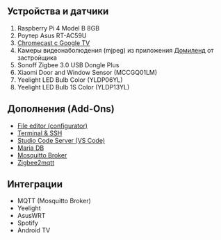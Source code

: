 ## Устройства и датчики
1. Raspberry Pi 4 Model B 8GB
2. Роутер Asus RT-AC59U
3. [Chromecast с Google TV](https://store.google.com/us/product/chromecast_google_tv)
4. Камеры видеонаболюдения (mjpeg) из приложения [Домиленд](https://domyland.ru/) от застройщика
5. Sonoff Zigbee 3.0 USB Dongle Plus
6. Xiaomi Door and Window Sensor (MCCGQ01LM)
7. Yeelight LED Bulb Color (YLDP06YL)
8. Yeelight LED Bulb 1S Color (YLDP13YL)

## Дополнения (Add-Ons)
- [File editor (configurator)](https://github.com/home-assistant/addons/tree/master/configurator)
- [Terminal & SSH](https://github.com/home-assistant/addons/tree/master/ssh)
- [Studio Code Server (VS Code)](https://github.com/hassio-addons/addon-vscode)
- [Maria DB](https://github.com/home-assistant/addons/tree/master/mariadb)
- [Mosquitto Broker](https://github.com/home-assistant/addons/tree/master/mosquitto)
- [Zigbee2mqtt](https://github.com/zigbee2mqtt/hassio-zigbee2mqtt)

## Интеграции
- MQTT (Mosquitto Broker)
- Yeelight
- AsusWRT
- Spotify
- Android TV